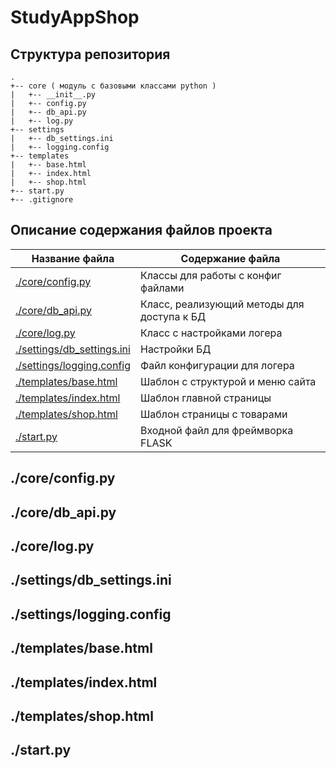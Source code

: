 # StudyAppShop

## Структура репозитория
```
.
+-- core ( модуль с базовыми классами python )
|   +-- __init__.py
|   +-- config.py
|   +-- db_api.py
|   +-- log.py
+-- settings
|   +-- db_settings.ini
|   +-- logging.config
+-- templates
|   +-- base.html
|   +-- index.html
|   +-- shop.html
+-- start.py
+-- .gitignore
```
## Описание содержания файлов проекта
Название файла                                  | Содержание файла
------------------------------------------------|----------------------
[./core/config.py](#config_py)                  | Классы для работы с конфиг файлами
[./core/db_api.py](#db_api_py)                  | Класс, реализующий методы для доступа к БД
[./core/log.py](#log_py)                        | Класс с настройками логера
[./settings/db_settings.ini](#db_settings_ini)  | Настройки БД
[./settings/logging.config](#logging_config)    | Файл конфигурации для логера
[./templates/base.html](#base_html)             | Шаблон с структурой и меню сайта
[./templates/index.html](#index_html)           | Шаблон главной страницы
[./templates/shop.html](#shop_html)             | Шаблон страницы с товарами
[./start.py](#start_py)                         | Входной файл для фреймворка FLASK

<a name="config_py"></a> ./core/config.py
-----------------------------------------------------------------------

<a name="db_api_py"></a> ./core/db_api.py
-----------------------------------------------------------------------

<a name="log_py"></a> ./core/log.py
-----------------------------------------------------------------------

<a name="db_settings_ini"></a> ./settings/db_settings.ini
-----------------------------------------------------------------------

<a name="logging_config"></a> ./settings/logging.config
-----------------------------------------------------------------------

<a name="base_html"></a> ./templates/base.html
-----------------------------------------------------------------------

<a name="index_html"></a> ./templates/index.html
-----------------------------------------------------------------------

<a name="shop_html"></a> ./templates/shop.html
-----------------------------------------------------------------------

<a name="start_py"></a> ./start.py
-----------------------------------------------------------------------
